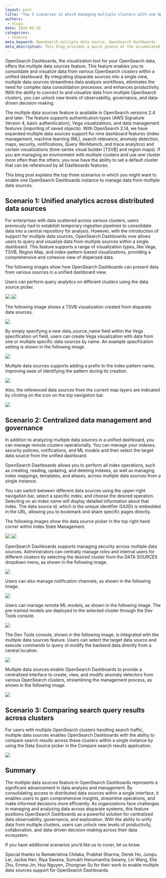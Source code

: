 ```yaml
---
layout: post
title: "Top 3 scenarios in which managing multiple clusters with one OpenSearch Dashboards instance is a life saver"
authors:
 - nluyu
date: 2024-05-16
categories:
 - feature
meta_keyword: OpenSearch multiple data source, OpenSearch Dashboards
meta_description: This blog provides a quick glance at the accumulated features of multi-data sources from version 2.4 to 2.14 and how these features empower your productivity with unified experience. 
---  
```


OpenSearch Dashboards, the visualization tool for your OpenSearch data, offers the multiple data sources feature. This feature enables you to consolidate and visualize data from various OpenSearch clusters within a unified dashboard. By integrating disparate sources into a single view, multiple data sources streamlines data analysis workflows, eliminates the need for complex data consolidation processes, and enhances productivity. With the ability to connect to and visualize data from multiple OpenSearch clusters, you can unlock new levels of observability, governance, and data-driven decision-making.

The multiple data sources feature is available in OpenSearch versions 2.4 and later. The feature supports authentication types (AWS Signature Version 4, basic authentication), Vega visualizations, and data management features (importing of saved objects). With OpenSearch 2.14, we have expanded multiple data sources support for nine dashboard features (index management, machine learning (ML), search relevance, anomaly detection, maps, security, notifications, Query Workbench, and trace analytics) and certain visualizations (time-series visual builder [TSVB] and region maps). If you are managing an environment with multiple clusters and use one cluster more often than the others, you now have the ability to set a default cluster that can be referenced by all Dashboards features.

This blog post explains the top three scenarios in which you might want to enable one OpenSearch Dashboards instance to manage data from multiple data sources. 

## Scenario 1: Unified analytics across distributed data sources
For enterprises with data scattered across various clusters, users previously had to establish temporary ingestion pipelines to consolidate data into a central repository for analysis. However, with the introduction of support for multiple data sources, OpenSearch Dashboards now allows users to query and visualize data from multiple sources within a single dashboard. This feature supports a range of visualization types, like Vega, TSVB, Region Map, and index-pattern-based visualizations, providing a comprehensive and cohesive view of dispersed data. 

The following images show how OpenSearch Dashboards can present data from various sources in a unified dashboard view.

Users can perform query analytics on different clusters using the data source picker.

<img src="/assets/media/blog-images/2024-05-16-top3-scenarios-where-managing-multiple-clusters-with-one-opensearch-dashboards-is-a-life-saver/discover.png"/>

<img src="/assets/media/blog-images/2024-05-16-top3-scenarios-where-managing-multiple-clusters-with-one-opensearch-dashboards-is-a-life-saver/dashboards_overall.png"/>

The following image shows a TSVB visualization created from disparate data sources. 

<img src="/assets/media/blog-images/2024-05-16-top3-scenarios-where-managing-multiple-clusters-with-one-opensearch-dashboards-is-a-life-saver/tsvb_overall.png"/>

By simply specifying a new data_source_name field within the Vega specification url field, users can create Vega visualization with data from one or multiple specific data sources by name. An example specification setting is shown in the following image.

<img src="/assets/media/blog-images/2024-05-16-top3-scenarios-where-managing-multiple-clusters-with-one-opensearch-dashboards-is-a-life-saver/vega_overall.png"/>

Multiple data sources supports adding a prefix to the index pattern name, improving ease of identifying the pattern during its creation.

<img src="/assets/media/blog-images/2024-05-16-top3-scenarios-where-managing-multiple-clusters-with-one-opensearch-dashboards-is-a-life-saver/maps_1.png"/>

Also, the referenced data sources from the current map layers are indicated by clicking on the icon on the top navigation bar.

<img src="/assets/media/blog-images/2024-05-16-top3-scenarios-where-managing-multiple-clusters-with-one-opensearch-dashboards-is-a-life-saver/maps_2.png"/>

## Scenario 2: Centralized data management and governance

In addition to analyzing multiple data sources in a unified dashboard, you can manage remote clusters operationally. You can manage your indexes, security policies, notifications, and ML models and then select the target data source from the unified dashboard.

OpenSearch Dashboards allows you to perform all index operations, such as creating, reading, updating, and deleting indexes, as well as managing index mappings, templates, and aliases, across multiple data sources from a single instance. 

You can switch between different data sources using the upper-right navigation bar, select a specific index, and choose the desired operation. Selecting on an index name will display detailed information about that index. The data source id, which is the unique identifier (UUID) is embedded in the URL, allowing you to bookmark and share specific pages directly. 

The following images show the data source picker in the top right hand corner within Index State Management.

<img src="/assets/media/blog-images/2024-05-16-top3-scenarios-where-managing-multiple-clusters-with-one-opensearch-dashboards-is-a-life-saver/indexes_overview.png"/>

<img src="/assets/media/blog-images/2024-05-16-top3-scenarios-where-managing-multiple-clusters-with-one-opensearch-dashboards-is-a-life-saver/detailed_index.png"/>

OpenSearch Dashboards supports managing security across multiple data sources. Administrators can centrally manage roles and internal users for different clusters by selecting the desired cluster from the DATA SOURCES dropdown menu, as shown in the following image.

<img src="/assets/media/blog-images/2024-05-16-top3-scenarios-where-managing-multiple-clusters-with-one-opensearch-dashboards-is-a-life-saver/roles_overview.png"/>

Users can also manage notification channels, as shown in the following image.

<img src="/assets/media/blog-images/2024-05-16-top3-scenarios-where-managing-multiple-clusters-with-one-opensearch-dashboards-is-a-life-saver/channels_overview.png"/>

Users can manage remote ML models, as shown in the following image. The pre-trained models are deployed to the selected cluster through the Dev Tools console. 

<img src="/assets/media/blog-images/2024-05-16-top3-scenarios-where-managing-multiple-clusters-with-one-opensearch-dashboards-is-a-life-saver/models_overview.png"/>

The Dev Tools console, shown in the following image, is integrated with the multiple data sources feature. Users can select the target data source and execute commands to query ot modify the backend data directly from a central location. 

<img src="/assets/media/blog-images/2024-05-16-top3-scenarios-where-managing-multiple-clusters-with-one-opensearch-dashboards-is-a-life-saver/devtool.png"/>

Multiple data sources enable OpenSearch Dashboards to provide a centralized interface to create, view, and modify anomaly detectors from various OpenSearch clusters, streamlining the management process, as shown in the following image.  

<img src="/assets/media/blog-images/2024-05-16-top3-scenarios-where-managing-multiple-clusters-with-one-opensearch-dashboards-is-a-life-saver/detector_detail.png"/>


## Scenario 3: Comparing search query results across clusters

For users with multiple OpenSearch clusters handling search traffic, multiple data sources enables OpenSearch Dashboards with the ability to compare search results across these clusters within a single instance by using the Data Source picker in the Compare search results application.

<img src="/assets/media/blog-images/2024-05-16-top3-scenarios-where-managing-multiple-clusters-with-one-opensearch-dashboards-is-a-life-saver/compare_queries.png"/>


## Summary
The multiple data sources feature in OpenSearch Dashboards represents a significant advancement in data analysis and management. By consolidating access to distributed data sources within a single interface, it enables users to gain comprehensive insights, streamline operations, and make informed decisions more efficiently. As organizations face challenges in managing and analyzing data across disparate systems, this feature positions OpenSearch Dashboards as a powerful solution for centralized data observability, governance, and exploration. With the ability to unify data from multiple clusters, users can unlock new levels of productivity, collaboration, and data-driven decision-making across their data ecosystem.

If you have additional scenarios you’d like us to cover, let us know.

Special thanks to Ramakrishna Chilaka, Prabhat Sharma, Derek Ho, Junqiu Lei, Jackie Han, Riya Saxena, Sumukh Hanumantha Swamy, Lin Wang, Ella Zhu, Emma Jin, Huy Nguyen, Zhongnan Su for their work to enable multiple data sources support for OpenSearch Dashboards.



